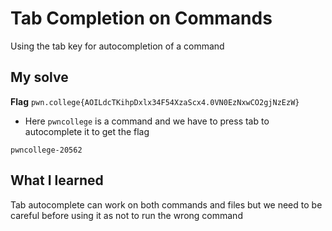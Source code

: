 # Tab Completion on Commands

Using the tab key for autocompletion of a command

## My solve
**Flag** `pwn.college{AOILdcTKihpDxlx34F54XzaScx4.0VN0EzNxwCO2gjNzEzW}`
- Here `pwncollege` is a command and we have to press tab to autocomplete it to get the flag

```
pwncollege-20562
```

## What I learned
Tab autocomplete can work on both commands and files but we need to be careful before using it as not to run the wrong command